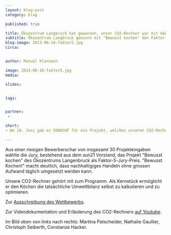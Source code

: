 ```yaml
---
layout: blog-post
category: blog

published: true

title: Ökozentrum Langbruck hat gewonnen, unser CO2-Rechner war mit dabei
subtitle: Ökozentrum Langbruck gewinnt mit "Bewusst kochen" den Faktor 5 Jury-Preis 2013.
blog-image: 2013-06-18-faktor5.jpg
circa: 


author: Manuel Klarmann

image: 2013-06-18-faktor5.jpg
media: 

slides:


tags:


partner:
 - 

short: 
- Am 18. Juni gab es 5000CHF für ein Projekt, welches unseren CO2-Rechner verwendet.

---
```



Aus einer riesigen Bewerberschar von insgesamt 30 Projekteingaben wählte die Jury, bestehend aus dem sun21 Vorstand, das Projekt "Bewusst kochen" des Ökozentrums Langenbruck als Faktor-5-Jury-Preis. "Bewusst Kochen!" macht deutlich, dass nachhaltigiges Handeln ohne grossen Aufwand täglich umgesetzt werden kann.

Unsere CO2-Rechner gehört mit zum Programm. Als Kernstück ermöglicht er den Köchen die tatsächliche Umweltbilanz selbst zu kalkulieren und zu optimieren.



Zur [Ausschreibung des Wettbewerbs][2]. 

Zur Videodokumentation und Erläuterung des CO2-Rechners [auf Youtube][1].


Im Bild oben von links nach rechts: Martina Patscheider, Nathalie Gaullier, Christoph Seiberth, Constanze Hacker.

[1]:http://www.youtube.com/watch?v=DqiTn34ezIY&list=PLEHF1kLCxZV0ZyDlp9D7IndNbgWW8CG4a&feature=player_detailpage#t=170s
[2]:http://www.sun21.ch


